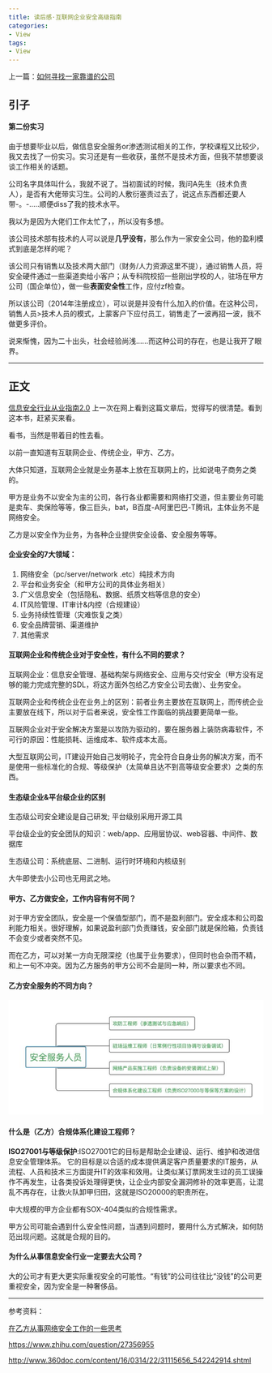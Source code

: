 ```yaml
---
title: 读后感·互联网企业安全高级指南
categories:
- View
tags:
- View
---
```

上一篇：[如何寻找一家靠谱的公司](https://whale3070.github.io/view/2018/11/09/x/)
## 引子

#### 第二份实习

由于想要毕业以后，做信息安全服务or渗透测试相关的工作，学校课程又比较少，我又去找了一份实习。实习还是有一些收获，虽然不是技术方面，但我不禁想要谈谈工作相关的话题。

公司名字具体叫什么，我就不说了。当初面试的时候，我问A先生（技术负责人），是否有大佬带实习生。公司的人敷衍塞责过去了，说这点东西都还要人带-。-.....顺便diss了我的技术水平。

我以为是因为大佬们工作太忙了，，所以没有多想。

该公司技术部有技术的人可以说是**几乎没有**，那么作为一家安全公司，他的盈利模式到底是怎样的呢？

该公司只有销售以及技术两大部门（财务/人力资源这里不提），通过销售人员，将安全硬件通过一些渠道卖给小客户；从专科院校招一些刚出学校的人，驻场在甲方公司（国企单位），做一些**表面安全性**工作，应付zf检查。

所以该公司（2014年注册成立），可以说是并没有什么加入的价值。在这种公司，销售人员>技术人员的模式，上蒙客户下应付员工，销售走了一波再招一波，我不做更多评价。

说来惭愧，因为二十出头，社会经验尚浅......而这种公司的存在，也是让我开了眼界。

---

## 正文
[信息安全行业从业指南2.0](https://whale3070.github.io/view/2018/09/29/%E4%BF%A1%E6%81%AF%E5%AE%89%E5%85%A8%E8%A1%8C%E4%B8%9A%E4%BB%8E%E4%B8%9A%E6%8C%87%E5%8D%972.0/)
上一次在网上看到这篇文章后，觉得写的很清楚。看到这本书，赶紧买来看。

看书，当然是带着目的性去看。

以前一直知道有互联网企业、传统企业，甲方、乙方。

大体只知道，互联网企业就是业务基本上放在互联网上的，比如说电子商务之类的。

甲方是业务不以安全为主的公司，各行各业都需要和网络打交道，但主要业务可能是卖车、卖保险等等，像三巨头，bat，B百度-A阿里巴巴-T腾讯，主体业务不是网络安全。

乙方是以安全作为业务，为各种企业提供安全设备、安全服务等等。

#### 企业安全的7大领域：
1. 网络安全（pc/server/network .etc）纯技术方向
2. 平台和业务安全（和甲方公司的具体业务相关）
3. 广义信息安全（包括隐私、数据、纸质文档等信息的安全）
4. IT风险管理、IT审计&内控（合规建设）
5. 业务持续性管理（灾难恢复之类）
6. 安全品牌营销、渠道维护
7. 其他需求

#### 互联网企业和传统企业对于安全性，有什么不同的要求？
互联网企业：信息安全管理、基础构架与网络安全、应用与交付安全（甲方没有足够的能力完成完整的SDL，将这方面外包给乙方安全公司去做）、业务安全。

互联网企业和传统企业在业务上的区别：前者业务主要放在互联网上，而传统企业主要放在线下，所以对于后者来说，安全性工作面临的挑战要更简单一些。

互联网企业对于安全解决方案是以攻防为驱动的，要在服务器上装防病毒软件，不可行的原因：性能损耗、运维成本、软件成本太高。

大型互联网公司，IT建设开始自己发明轮子，完全符合自身业务的解决方案，而不是使用一些标准化的合规、等级保护（太简单且达不到高等级安全要求）之类的东西。

#### 生态级企业&平台级企业的区别
生态级公司安全建设是自己研发; 平台级别采用开源工具

平台级企业的安全团队的知识：web/app、应用层协议、web容器、中间件、数据库

生态级公司：系统底层、二进制、运行时环境和内核级别

大牛即使去小公司也无用武之地。

#### 甲方、乙方做安全，工作内容有何不同？
对于甲方安全团队，安全是一个保值型部门，而不是盈利部门。安全成本和公司盈利能力相关。很好理解，如果说盈利部门负责赚钱，安全部门就是保险箱，负责钱不会变少或者突然不见。

而在乙方，可以对某一方向无限深挖（也属于业务要求），但同时也会杂而不精，和上一句不冲突。因为乙方服务的甲方公司不会是同一种，所以要求也不同。

#### 乙方安全服务的不同方向？
![1](https://raw.githubusercontent.com/Whale3070/Whale3070.github.io/master/images/03-04/1.jpg)

#### 什么是（乙方）合规体系化建设工程师？
**ISO27001与等级保护**:ISO27001它的目标是帮助企业建设、运行、维护和改进信息安全管理体系。
它的目标是以合适的成本提供满足客户质量要求的IT服务，从流程、人员和技术三方面提升IT的效率和效用。让类似某订票网发生过的员工误操作不再发生，让各类投诉处理得更快，让企业内部安全漏洞修补的效率更高，让混乱不再存在，让救火队卸甲归田，这就是ISO20000的职责所在。

中大规模的甲方企业都有SOX-404类似的合规性需求。

甲方公司可能会遇到什么安全性问题，当遇到问题时，要用什么方式解决，如何防范出现问题。这就是合规的目的。

#### 为什么从事信息安全行业一定要去大公司？
大的公司才有更大更实际重视安全的可能性。“有钱”的公司往往比“没钱”的公司更重视安全，因为安全是一种奢侈品。

---
参考资料：

[在乙方从事网络安全工作的一些思考](https://zhuanlan.zhihu.com/p/33229114)

https://www.zhihu.com/question/27356955

http://www.360doc.com/content/16/0314/22/31115656_542242914.shtml
